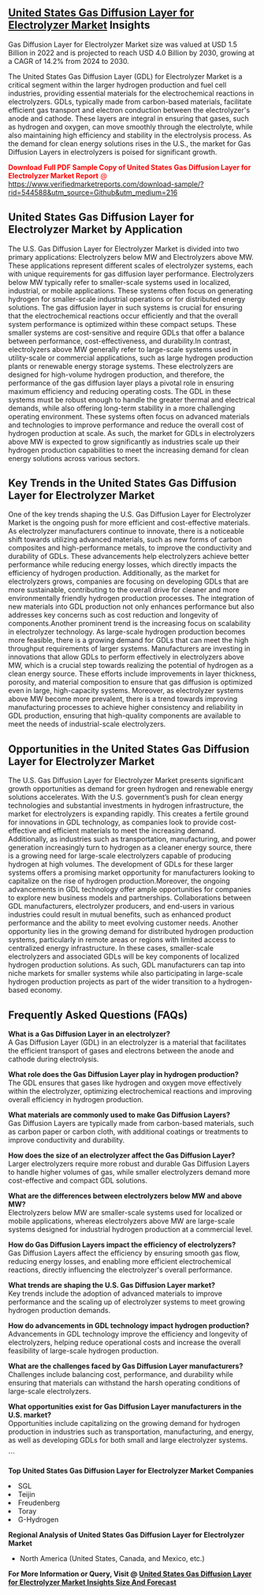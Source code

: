 <h2><a href="https://www.verifiedmarketreports.com/download-sample/?rid=544588&amp;utm_source=Github&amp;utm_medium=216" target="_blank">United States Gas Diffusion Layer for Electrolyzer Market</a> Insights</h2><p>Gas Diffusion Layer for Electrolyzer Market size was valued at USD 1.5 Billion in 2022 and is projected to reach USD 4.0 Billion by 2030, growing at a CAGR of 14.2% from 2024 to 2030.</p><p><p>The United States Gas Diffusion Layer (GDL) for Electrolyzer Market is a critical segment within the larger hydrogen production and fuel cell industries, providing essential materials for the electrochemical reactions in electrolyzers. GDLs, typically made from carbon-based materials, facilitate efficient gas transport and electron conduction between the electrolyzer's anode and cathode. These layers are integral in ensuring that gases, such as hydrogen and oxygen, can move smoothly through the electrolyte, while also maintaining high efficiency and stability in the electrolysis process. As the demand for clean energy solutions rises in the U.S., the market for Gas Diffusion Layers in electrolyzers is poised for significant growth. <p><span class=""><span style="color: #ff0000;"><strong>Download Full PDF Sample Copy of United States Gas Diffusion Layer for Electrolyzer Market Report</strong> @ </span><a href="https://www.verifiedmarketreports.com/download-sample/?rid=544588&amp;utm_source=Github&amp;utm_medium=216" target="_blank">https://www.verifiedmarketreports.com/download-sample/?rid=544588&amp;utm_source=Github&amp;utm_medium=216</a></span></p></p><h2>United States Gas Diffusion Layer for Electrolyzer Market by Application</h2><p>The U.S. Gas Diffusion Layer for Electrolyzer Market is divided into two primary applications: Electrolyzers below MW and Electrolyzers above MW. These applications represent different scales of electrolyzer systems, each with unique requirements for gas diffusion layer performance. Electrolyzers below MW typically refer to smaller-scale systems used in localized, industrial, or mobile applications. These systems often focus on generating hydrogen for smaller-scale industrial operations or for distributed energy solutions. The gas diffusion layer in such systems is crucial for ensuring that the electrochemical reactions occur efficiently and that the overall system performance is optimized within these compact setups. These smaller systems are cost-sensitive and require GDLs that offer a balance between performance, cost-effectiveness, and durability.In contrast, electrolyzers above MW generally refer to large-scale systems used in utility-scale or commercial applications, such as large hydrogen production plants or renewable energy storage systems. These electrolyzers are designed for high-volume hydrogen production, and therefore, the performance of the gas diffusion layer plays a pivotal role in ensuring maximum efficiency and reducing operating costs. The GDL in these systems must be robust enough to handle the greater thermal and electrical demands, while also offering long-term stability in a more challenging operating environment. These systems often focus on advanced materials and technologies to improve performance and reduce the overall cost of hydrogen production at scale. As such, the market for GDLs in electrolyzers above MW is expected to grow significantly as industries scale up their hydrogen production capabilities to meet the increasing demand for clean energy solutions across various sectors.</p><h2>Key Trends in the United States Gas Diffusion Layer for Electrolyzer Market</h2><p>One of the key trends shaping the U.S. Gas Diffusion Layer for Electrolyzer Market is the ongoing push for more efficient and cost-effective materials. As electrolyzer manufacturers continue to innovate, there is a noticeable shift towards utilizing advanced materials, such as new forms of carbon composites and high-performance metals, to improve the conductivity and durability of GDLs. These advancements help electrolyzers achieve better performance while reducing energy losses, which directly impacts the efficiency of hydrogen production. Additionally, as the market for electrolyzers grows, companies are focusing on developing GDLs that are more sustainable, contributing to the overall drive for cleaner and more environmentally friendly hydrogen production processes. The integration of new materials into GDL production not only enhances performance but also addresses key concerns such as cost reduction and longevity of components.Another prominent trend is the increasing focus on scalability in electrolyzer technology. As large-scale hydrogen production becomes more feasible, there is a growing demand for GDLs that can meet the high throughput requirements of larger systems. Manufacturers are investing in innovations that allow GDLs to perform effectively in electrolyzers above MW, which is a crucial step towards realizing the potential of hydrogen as a clean energy source. These efforts include improvements in layer thickness, porosity, and material composition to ensure that gas diffusion is optimized even in large, high-capacity systems. Moreover, as electrolyzer systems above MW become more prevalent, there is a trend towards improving manufacturing processes to achieve higher consistency and reliability in GDL production, ensuring that high-quality components are available to meet the needs of industrial-scale electrolyzers.</p><h2>Opportunities in the United States Gas Diffusion Layer for Electrolyzer Market</h2><p>The U.S. Gas Diffusion Layer for Electrolyzer Market presents significant growth opportunities as demand for green hydrogen and renewable energy solutions accelerates. With the U.S. government’s push for clean energy technologies and substantial investments in hydrogen infrastructure, the market for electrolyzers is expanding rapidly. This creates a fertile ground for innovations in GDL technology, as companies look to provide cost-effective and efficient materials to meet the increasing demand. Additionally, as industries such as transportation, manufacturing, and power generation increasingly turn to hydrogen as a cleaner energy source, there is a growing need for large-scale electrolyzers capable of producing hydrogen at high volumes. The development of GDLs for these larger systems offers a promising market opportunity for manufacturers looking to capitalize on the rise of hydrogen production.Moreover, the ongoing advancements in GDL technology offer ample opportunities for companies to explore new business models and partnerships. Collaborations between GDL manufacturers, electrolyzer producers, and end-users in various industries could result in mutual benefits, such as enhanced product performance and the ability to meet evolving customer needs. Another opportunity lies in the growing demand for distributed hydrogen production systems, particularly in remote areas or regions with limited access to centralized energy infrastructure. In these cases, smaller-scale electrolyzers and associated GDLs will be key components of localized hydrogen production solutions. As such, GDL manufacturers can tap into niche markets for smaller systems while also participating in large-scale hydrogen production projects as part of the wider transition to a hydrogen-based economy.</p><h2>Frequently Asked Questions (FAQs)</h2><p><strong>What is a Gas Diffusion Layer in an electrolyzer?</strong> <br> A Gas Diffusion Layer (GDL) in an electrolyzer is a material that facilitates the efficient transport of gases and electrons between the anode and cathode during electrolysis.</p><p><strong>What role does the Gas Diffusion Layer play in hydrogen production?</strong> <br> The GDL ensures that gases like hydrogen and oxygen move effectively within the electrolyzer, optimizing electrochemical reactions and improving overall efficiency in hydrogen production.</p><p><strong>What materials are commonly used to make Gas Diffusion Layers?</strong> <br> Gas Diffusion Layers are typically made from carbon-based materials, such as carbon paper or carbon cloth, with additional coatings or treatments to improve conductivity and durability.</p><p><strong>How does the size of an electrolyzer affect the Gas Diffusion Layer?</strong> <br> Larger electrolyzers require more robust and durable Gas Diffusion Layers to handle higher volumes of gas, while smaller electrolyzers demand more cost-effective and compact GDL solutions.</p><p><strong>What are the differences between electrolyzers below MW and above MW?</strong> <br> Electrolyzers below MW are smaller-scale systems used for localized or mobile applications, whereas electrolyzers above MW are large-scale systems designed for industrial hydrogen production at a commercial level.</p><p><strong>How do Gas Diffusion Layers impact the efficiency of electrolyzers?</strong> <br> Gas Diffusion Layers affect the efficiency by ensuring smooth gas flow, reducing energy losses, and enabling more efficient electrochemical reactions, directly influencing the electrolyzer's overall performance.</p><p><strong>What trends are shaping the U.S. Gas Diffusion Layer market?</strong> <br> Key trends include the adoption of advanced materials to improve performance and the scaling up of electrolyzer systems to meet growing hydrogen production demands.</p><p><strong>How do advancements in GDL technology impact hydrogen production?</strong> <br> Advancements in GDL technology improve the efficiency and longevity of electrolyzers, helping reduce operational costs and increase the overall feasibility of large-scale hydrogen production.</p><p><strong>What are the challenges faced by Gas Diffusion Layer manufacturers?</strong> <br> Challenges include balancing cost, performance, and durability while ensuring that materials can withstand the harsh operating conditions of large-scale electrolyzers.</p><p><strong>What opportunities exist for Gas Diffusion Layer manufacturers in the U.S. market?</strong> <br> Opportunities include capitalizing on the growing demand for hydrogen production in industries such as transportation, manufacturing, and energy, as well as developing GDLs for both small and large electrolyzer systems.</p>```</p><p><strong>Top United States Gas Diffusion Layer for Electrolyzer Market Companies</strong></p><div data-test-id=""><p><li>SGL</li><li> Teijin</li><li> Freudenberg</li><li> Toray</li><li> G-Hydrogen</li></p><div><strong>Regional Analysis of&nbsp;United States Gas Diffusion Layer for Electrolyzer Market</strong></div><ul><li dir="ltr"><p dir="ltr">North America&nbsp;(United States, Canada, and Mexico, etc.)</p></li></ul><p><strong>For More Information or Query, Visit @&nbsp;</strong><strong><a href="https://www.verifiedmarketreports.com/product/gas-diffusion-layer-for-electrolyzer-market/?utm_source=Github&amp;utm_medium=216" target="_blank">United States Gas Diffusion Layer for Electrolyzer Market Insights Size And Forecast</a></strong></p></div>
